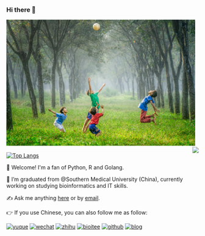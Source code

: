 ### Hi there 👋

<img src="img.jpg" width="495">

<!--
**shenweiyan/shenweiyan** is a ✨ _special_ ✨ repository because its `README.md` (this file) appears on your GitHub profile.

Here are some ideas to get you started:

- 🔭 I’m currently working on ...
- 🌱 I’m currently learning ...
- 👯 I’m looking to collaborate on ...
- 🤔 I’m looking for help with ...
- 💬 Ask me about ...
- 📫 How to reach me: ...
- 😄 Pronouns: ...
- ⚡ Fun fact: ...
-->

<img align="right" src="https://github-readme-stats.vercel.app/api?username=shenweiyan&show_icons=true" height="300">

[![Top Langs](https://github-readme-stats.vercel.app/api/top-langs/?username=shenweiyan&hide=html,jupyter%20notebook,javascript&layout=compact&langs_count=10)](https://github.com/shenweiyan/github-readme-stats)

:wave: Welcome! I'm a fan of Python, R and Golang. 
 
:school: I’m graduated from @Southern Medical University (China), currently working on studying bioinformatics and IT skills.
 
:writing_hand: Ask me anything [here](https://github.com/shenweiyan/shenweiyan/issues) or by [email](mailto:ishenweiyan@foxmail.com).
 
:point_right: If you use Chinese, you can also follow me as follow:
 
[![yuque](https://img.shields.io/badge/沈维燕-语雀知识库-blueviolet)](https://www.yuque.com/shenweiyan) [![wechat](https://img.shields.io/badge/沈维燕-微信公众号-important)](https://apps-db.oss-cn-shenzhen.aliyuncs.com/bioitee/bioitee.png) [![zhihu](https://img.shields.io/badge/沈维燕-知乎-blue)](https://www.zhihu.com/people/shenweiyan) [![bioitee](https://img.shields.io/badge/沈维燕-BioIT爱好者-green)](https://www.bioitee.com/) [![github](https://img.shields.io/badge/沈维燕-GitHub-red)](https://github.com/shenweiyan) [![blog](https://img.shields.io/badge/沈维燕-博客-blueviolet)](https://shen.bioitee.com/)
 



